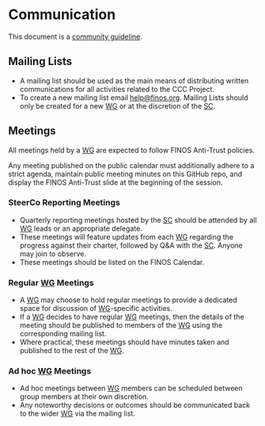 # Communication

This document is a [community guideline].

## Mailing Lists

* A mailing list should be used as the main means of distributing written communications for all activities related to the CCC Project.
* To create a new mailing list email help@finos.org. Mailing Lists should only be created for a new [WG] or at the discretion of the [SC].

## Meetings

All meetings held by a [WG] are expected to follow FINOS Anti-Trust policies. 

Any meeting published on the public calendar must additionally adhere to a strict agenda, maintain public meeting minutes on this GitHub repo, and display the FINOS Anti-Trust slide at the beginning of the session.

### SteerCo Reporting Meetings

* Quarterly reporting meetings hosted by the [SC] should be attended by all [WG] leads or an appropriate delegate.
* These meetings will feature updates from each [WG] regarding the progress against their charter, followed by Q&A with the [SC]. Anyone may join to observe.
* These meetings should be listed on the FINOS Calendar.

### Regular [WG] Meetings

* A [WG] may choose to hold regular meetings to provide a dedicated space for discussion of [WG]-specific activities. 
* If a [WG] decides to have regular [WG] meetings, then the details of the meeting should be published to members of the [WG] using the corresponding mailing list.
* Where practical, these meetings should have minutes taken and published to the rest of the [WG].

### Ad hoc [WG] Meetings

* Ad hoc meetings between [WG] members can be scheduled between group members at their own discretion.
* Any noteworthy decisions or outcomes should be communicated back to the wider [WG] via the mailing list.

[SC]: <../../community-groups.md#steering-committee>
[WG]: <../../community-groups.md#working-groups>
[community guideline]: <./README.md>